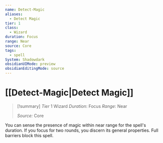 ```yaml
---
name: Detect-Magic
aliases:
  - Detect Magic
tier: 1
class:
  - Wizard
duration: Focus
range: Near
source: Core
tags:
  - spell
System: Shadowdark
obsidianUIMode: preview
obsidianEditingMode: source
---
```

# [[Detect-Magic|Detect Magic]]

>[!summary]
> *Tier* 1
> Wizard
> *Duration*: Focus
> *Range*: Near
> 
> *Source:* Core

You can sense the presence of  magic within near range for  the spell's duration. If you focus  for two rounds, you discern its  general properties. Full barriers  block this spell.


